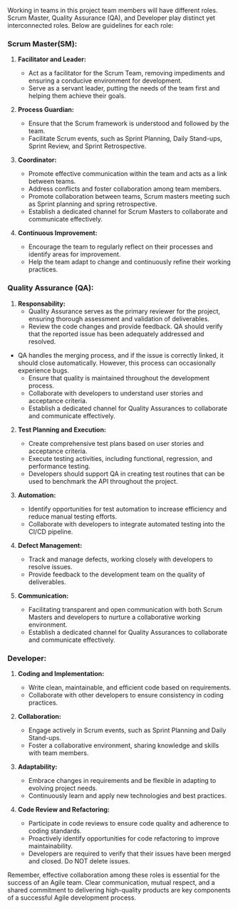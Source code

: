 Working in teams in this project team members will have different roles. Scrum Master, Quality Assurance (QA), and Developer play distinct yet interconnected roles. Below are guidelines for each role:

### Scrum Master(SM):

1. **Facilitator and Leader:**
   - Act as a facilitator for the Scrum Team, removing impediments and ensuring a conducive environment for development.
   - Serve as a servant leader, putting the needs of the team first and helping them achieve their goals.

2. **Process Guardian:**
   - Ensure that the Scrum framework is understood and followed by the team.
   - Facilitate Scrum events, such as Sprint Planning, Daily Stand-ups, Sprint Review, and Sprint Retrospective.

3. **Coordinator:**
   - Promote effective communication within the team and acts as a link between teams. 
   - Address conflicts and foster collaboration among team members.
   - Promote collaboration between teams, Scrum masters meeting such as Sprint planning and spring retrospective.
   - Establish a dedicated channel for Scrum Masters to collaborate and communicate effectively.

4. **Continuous Improvement:**
   - Encourage the team to regularly reflect on their processes and identify areas for improvement.
   - Help the team adapt to change and continuously refine their working practices.

### Quality Assurance (QA):

1. **Responsability:**
   - Quality Assurance serves as the primary reviewer for the project, ensuring thorough assessment and validation of deliverables.
   - Review the code changes and provide feedback. QA should verify that the reported issue has been adequately addressed and resolved. 
- QA handles the merging process, and if the issue is correctly linked, it should close automatically. However, this process can occasionally experience bugs.
   - Ensure that quality is maintained throughout the development process.
   - Collaborate with developers to understand user stories and acceptance criteria.
   - Establish a dedicated channel for Quality Assurances to collaborate and communicate effectively.

2. **Test Planning and Execution:**
   - Create comprehensive test plans based on user stories and acceptance criteria.
   - Execute testing activities, including functional, regression, and performance testing.
   - Developers should support QA in creating test routines that can be used to benchmark the API throughout the project. 

3. **Automation:**
   - Identify opportunities for test automation to increase efficiency and reduce manual testing efforts.
   - Collaborate with developers to integrate automated testing into the CI/CD pipeline.

4. **Defect Management:**
   - Track and manage defects, working closely with developers to resolve issues.
   - Provide feedback to the development team on the quality of deliverables.

5. **Communication:**
   - Facilitating transparent and open communication with both Scrum Masters and developers to nurture a collaborative working environment.
   - Establish a dedicated channel for Quality Assurances to collaborate and communicate effectively.

### Developer:

1. **Coding and Implementation:**
   - Write clean, maintainable, and efficient code based on requirements.
   - Collaborate with other developers to ensure consistency in coding practices.

2. **Collaboration:**
   - Engage actively in Scrum events, such as Sprint Planning and Daily Stand-ups.
   - Foster a collaborative environment, sharing knowledge and skills with team members.

3. **Adaptability:**
   - Embrace changes in requirements and be flexible in adapting to evolving project needs.
   - Continuously learn and apply new technologies and best practices.

4. **Code Review and Refactoring:**
   - Participate in code reviews to ensure code quality and adherence to coding standards.
   - Proactively identify opportunities for code refactoring to improve maintainability.
   - Developers are required to verify that their issues have been merged and closed. Do NOT delete issues. 


Remember, effective collaboration among these roles is essential for the success of an Agile team. Clear communication, mutual respect, and a shared commitment to delivering high-quality products are key components of a successful Agile development process.